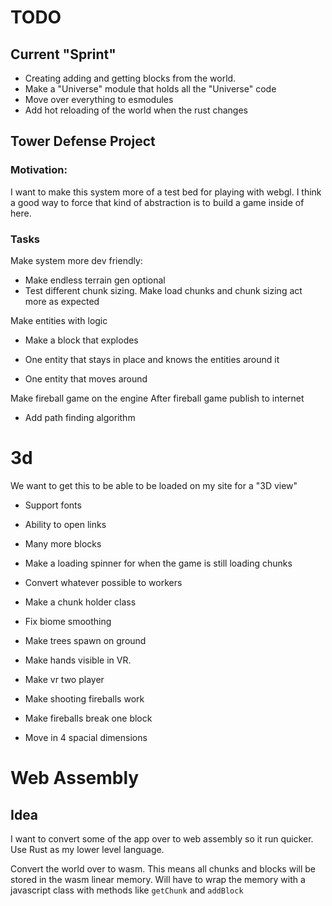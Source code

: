 # TODO

## Current "Sprint"

- Creating adding and getting blocks from the world.
- Make a "Universe" module that holds all the "Universe" code
- Move over everything to esmodules
- Add hot reloading of the world when the rust changes

## Tower Defense Project

### Motivation:

I want to make this system more of a test bed for playing with webgl.
I think a good way to force that kind of abstraction is to build a game inside of here.

### Tasks

Make system more dev friendly:

- Make endless terrain gen optional
- Test different chunk sizing. Make load chunks and chunk sizing act more as expected

Make entities with logic

- Make a block that explodes

- One entity that stays in place and knows the entities around it
- One entity that moves around

Make fireball game on the engine
After fireball game publish to internet

- Add path finding algorithm

# 3d

We want to get this to be able to be loaded on my site for a "3D view"

- Support fonts
- Ability to open links
- Many more blocks
- Make a loading spinner for when the game is still loading chunks
- Convert whatever possible to workers
- Make a chunk holder class
- Fix biome smoothing
- Make trees spawn on ground

- Make hands visible in VR.
- Make vr two player
- Make shooting fireballs work
- Make fireballs break one block
- Move in 4 spacial dimensions

# Web Assembly

## Idea

I want to convert some of the app over to web assembly so it run quicker.
Use Rust as my lower level language.

Convert the world over to wasm. This means all chunks and blocks will be stored in the wasm linear memory.
Will have to wrap the memory with a javascript class with methods like `getChunk` and `addBlock`
